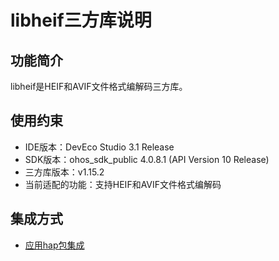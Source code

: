 # libheif三方库说明
## 功能简介
libheif是HEIF和AVIF文件格式编解码三方库。
## 使用约束
- IDE版本：DevEco Studio 3.1 Release
- SDK版本：ohos_sdk_public 4.0.8.1 (API Version 10 Release)
- 三方库版本：v1.15.2
- 当前适配的功能：支持HEIF和AVIF文件格式编解码

## 集成方式
+ [应用hap包集成](docs/hap_integrate.md)

